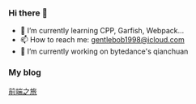 ### Hi there 👋

<!--
**workkk98/workkk98** is a ✨ _special_ ✨ repository because its `README.md` (this file) appears on your GitHub profile.

Here are some ideas to get you started:

- 🔭 I’m currently working on ...
- 🌱 I’m currently learning ...
- 👯 I’m looking to collaborate on ...
- 🤔 I’m looking for help with ...
- 💬 Ask me about ...
- 📫 How to reach me: ...
- 😄 Pronouns: ...
- ⚡ Fun fact: ...
-->

- 🌱 I’m currently learning CPP, Garfish, Webpack...
- 📫 How to reach me: gentlebob1998@icloud.com
- 🔭 I’m currently working on bytedance's qianchuan


### My blog

[前端之旅](https://workkk98.github.io/blog/)
